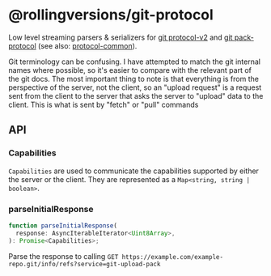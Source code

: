 # @rollingversions/git-protocol

Low level streaming parsers & serializers for [git protocol-v2](https://git-scm.com/docs/protocol-v2) and [git pack-protocol](https://git-scm.com/docs/pack-protocol) (see also: [protocol-common](https://git-scm.com/docs/protocol-common)).

Git terminology can be confusing. I have attempted to match the git internal names where possible, so it's easier to compare with the relevant part of the git docs. The most important thing to note is that everything is from the perspective of the server, not the client, so an "upload request" is a request sent from the client to the server that asks the server to "upload" data to the client. This is what is sent by "fetch" or "pull" commands

## API

### Capabilities

`Capabilities` are used to communicate the capabilities supported by either the server or the client. They are represented as a `Map<string, string | boolean>`.

### parseInitialResponse

```ts
function parseInitialResponse(
  response: AsyncIterableIterator<Uint8Array>,
): Promise<Capabilities>;
```

Parse the response to calling `GET https://example.com/example-repo.git/info/refs?service=git-upload-pack`
